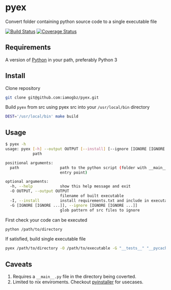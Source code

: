 # pyex

Convert folder containing python source code to a single executable file

[![Build Status](https://travis-ci.org/iamogbz/pyex.svg?branch=master)](https://travis-ci.org/iamogbz/pyex?branch=master)
[![Coverage Status](https://coveralls.io/repos/github/iamogbz/pyex/badge.svg?branch=master)](https://coveralls.io/github/iamogbz/pyex?branch=master)

## Requirements

A version of [Python](https://www.python.org/downloads/) in your path, preferably Python 3

## Install

Clone repository

```sh
git clone git@github.com:iamogbz/pyex.git
```

Build `pyex` from src using pyex src into your `/usr/local/bin` directory

```sh
DEST='/usr/local/bin' make build
```

## Usage

```sh
$ pyex -h
usage: pyex [-h] --output OUTPUT [--install] [--ignore [IGNORE [IGNORE ...]]]
            path

positional arguments:
  path                  path to the python script (folder with __main__.py
                        entry point)

optional arguments:
  -h, --help            show this help message and exit
  -O OUTPUT, --output OUTPUT
                        filename of built executable
  -I, --install         install requirements.txt and include in executable
  -G [IGNORE [IGNORE ...]], --ignore [IGNORE [IGNORE ...]]
                        glob pattern of src files to ignore
```

First check your code can be executed

```sh
python /path/to/directory
```

If satisfied, build single executable file

```sh
pyex /path/to/directory -O /path/to/executable -G "__tests__" "__pycache__" "*.pyc"
```

## Caveats

1. Requires a `__main__.py` file in the directory being coverted.
2. Limited to nix enviroments. Checkout [pyinstaller](https://github.com/pyinstaller/pyinstaller) for usecases.
